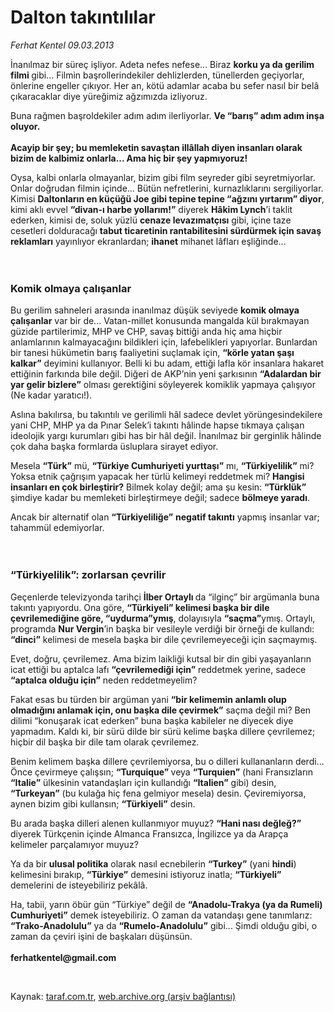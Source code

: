 # Dalton takıntılılar

*Ferhat Kentel 09.03.2013*

<div class="yazi"><p>İnanılmaz bir süreç işliyor. Adeta nefes nefese... Biraz <b>korku ya da gerilim filmi </b>gibi... Filmin başrollerindekiler dehlizlerden, tünellerden geçiyorlar, önlerine engeller çıkıyor. Her an, kötü adamlar acaba bu sefer nasıl bir belâ çıkaracaklar diye yüreğimiz ağzımızda izliyoruz. </p>
<p>Buna rağmen başroldekiler adım adım ilerliyorlar. <b>Ve “barış” adım adım inşa oluyor.<br/><br/></b><b>Acayip bir şey; bu memleketin savaştan illâllah diyen insanları olarak bizim de kalbimiz onlarla... Ama hiç bir şey yapmıyoruz! </b></p>
<p>Oysa, kalbi onlarla olmayanlar, bizim gibi film seyreder gibi seyretmiyorlar. Onlar doğrudan filmin içinde... Bütün nefretlerini, kurnazlıklarını sergiliyorlar. Kimisi <b>Daltonların en küçüğü Joe gibi tepine tepine “ağzını yırtarım” diyor</b>, kimi aklı evvel <b>“divan-ı harbe yollarım!”</b> diyerek <b>Hâkim Lynch</b>’i taklit ederken, kimisi de, soluk yüzlü <b>cenaze levazımatçısı</b> gibi, içine taze cesetleri dolduracağı <b>tabut ticaretinin rantabilitesini sürdürmek için savaş reklamları</b> yayınlıyor ekranlardan; <b>ihanet</b> mihanet lâfları eşliğinde... <br/><br/><br/></p>
<h3>Komik olmaya çalışanlar</h3>
<p>Bu gerilim sahneleri arasında inanılmaz düşük seviyede <b>komik olmaya çalışanlar</b> var bir de... Vatan-millet konusunda mangalda kül bırakmayan güzide partilerimiz, MHP ve CHP, savaş bittiği anda hiç ama hiçbir anlamlarının kalmayacağını bildikleri için, lafebelikleri yapıyorlar. Bunlardan bir tanesi hükümetin barış faaliyetini suçlamak için, <b>“k</b><b>örle yatan şaşı kalkar”</b> deyimini kullanıyor. Belli ki bu adam, ettiği lafla kör insanlara hakaret ettiğinin farkında bile değil. Diğeri de AKP’nin yeni şarkısının <b>“Adalardan bir yar gelir bizlere”</b> olması gerektiğini söyleyerek komiklik yapmaya çalışıyor (Ne kadar yaratıcı!).</p>
<p>Aslına bakılırsa, bu takıntılı ve gerilimli hâl sadece devlet yörüngesindekilere yani CHP, MHP ya da Pınar Selek’i takıntı hâlinde hapse tıkmaya çalışan ideolojik yargı kurumları gibi has bir hâl değil. İnanılmaz bir gerginlik hâlinde çok daha başka formlarda üsluplara sirayet ediyor. </p>
<p>Mesela <b>“Türk”</b> mü, <b>“Türkiye Cumhuriyeti yurttaşı”</b> mı, <b>“Türkiyelilik”</b> mi? Yoksa etnik çağrışım yapacak her türlü kelimeyi reddetmek mi? <b>Hangisi insanları en çok birleştirir?</b> Bilmek kolay değil; ama şu kesin: <b>“Türklük”</b> şimdiye kadar bu memleketi birleştirmeye değil; sadece <b>bölmeye yaradı</b>. </p>
<p>Ancak bir alternatif olan <b>“Türkiyeliliğe”</b> <b>negatif takıntı</b> yapmış insanlar var; tahammül edemiyorlar.<br/><br/><br/></p>
<h3>“Türkiyelilik”: zorlarsan çevrilir</h3>
<p>Geçenlerde televizyonda tarihçi <b>İlber Ortaylı </b>da “ilginç” bir argümanla buna takıntı yapıyordu. Ona göre, <b>“Türkiyeli” kelimesi başka bir dile çevrilemediğine göre, “uydurma”ymış</b>, dolayısıyla <b>“saçma”</b>ymış. Ortaylı, programda <b>Nur Vergin</b>’in başka bir vesileyle verdiği bir örneği de kullandı: <b>“dinci”</b> kelimesi de mesela başka bir dile çevrilemeyeceği için saçmaymış. </p>
<p>Evet, doğru, çevrilemez. Ama bizim laikliği kutsal bir din gibi yaşayanların icat ettiği bu aptalca lafı <b>“çevrilemediği için”</b> reddetmek yerine, sadece <b>“aptalca olduğu için”</b> neden reddetmeyelim?</p>
<p>Fakat esas bu türden bir argüman yani <b>“bir kelimemin anlamlı olup olmadığını anlamak için, onu başka dile çevirmek”</b> saçma değil mi? Ben dilimi “konuşarak icat ederken” buna başka kabileler ne diyecek diye yapmadım. Kaldı ki, bir sürü dilde bir sürü kelime başka dillere çevrilemez; hiçbir dil başka bir dile tam olarak çevrilemez.</p>
<p>Benim kelimem başka dillere çevrilemiyorsa, bu o dilleri kullananların derdi... Önce çevirmeye çalışsın; <b>“Turquique” </b>veya <b>“Turquien”</b> (hani Fransızların <b>“Italie”</b> ülkesinin vatandaşları için kullandığı <b>“Italien”</b> gibi) desin, <b>“Turkeyan”</b> (bu kulağa hiç fena gelmiyor mesela) desin. Çeviremiyorsa, aynen bizim gibi kullansın; <b>“Türkiyeli”</b> desin. </p>
<p>Bu arada başka dilleri alenen kullanmıyor muyuz? <b>“Hani nası değleğ?”</b> diyerek Türkçenin içinde Almanca Fransızca, İngilizce ya da Arapça kelimeler parçalamıyor muyuz?</p>
<p>Ya da bir <b>ulusal politika</b> olarak nasıl ecnebilerin <b>“Turkey”</b> (yani <b>hindi</b>) kelimesini bırakıp, <b>“Türkiye”</b> demesini istiyoruz inatla; <b>“Türkiyeli”</b> demelerini de isteyebiliriz pekâlâ.</p>
<p>Ha, tabii, yarın öbür gün “Türkiye” değil de <b>“Anadolu-Trakya (ya da Rumeli) Cumhuriyeti”</b> demek isteyebiliriz. O zaman da vatandaşı gene tanımlarız: <b>“Trako-Anadolulu”</b> ya da <b>“Rumelo-Anadolulu”</b> gibi... Şimdi olduğu gibi, o zaman da çeviri işini de başkaları düşünsün.<br/><br/><b>ferhatkentel@gmail.com</b></p>
<p> </p>
</div>

Kaynak: [taraf.com.tr](http://www.taraf.com.tr/ferhat-kentel/makale-dalton-takintililar.htm), [web.archive.org (arşiv bağlantısı)](http://web.archive.org/web/20131115121438/http://www.taraf.com.tr/ferhat-kentel/makale-dalton-takintililar.htm)
